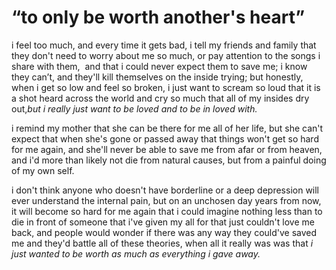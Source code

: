 # “to only be worth another's heart”

i feel too much, and every time it gets bad, i tell my friends and family that they don't need to worry about me so much,
or pay attention to the songs i share with them,   and that i could never expect them to save me; i know they can’t, and they'll kill themselves on the inside trying; but honestly, when i get so low and feel so broken, i just want to scream so loud that it is a shot heard across the world and cry so much that all of my insides dry out,*but i really just want to be loved and to be in loved with.*

i remind my mother that she can be there for me all of her life, but she can't expect that when she's gone or passed away that things won't get so hard for me again, and she'll never be able to save me from afar or from heaven, and i'd more than likely not die from natural causes, but from a painful doing of my own self.

i don't think anyone who doesn't have borderline or a deep depression will ever understand the internal pain, but on an unchosen day years from now, it will become so hard for me again that i could imagine nothing less than to die in front of someone that i've given my all for that just couldn't love me back, and people would wonder if there was any way they could've saved me and they'd battle all of these theories, when all it really was was that
*i just wanted to be worth as much as everything i gave away.*
